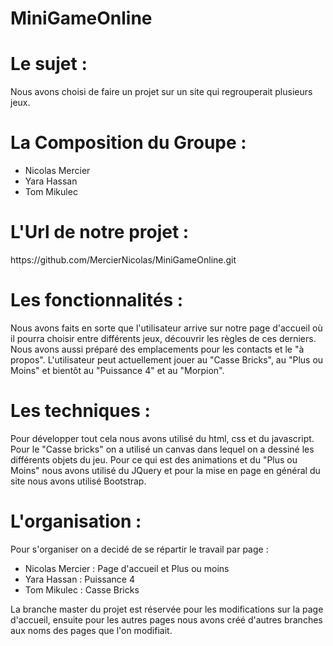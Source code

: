 # MiniGameOnline
<h1>Le sujet :</h1>
<p>Nous avons choisi de faire un projet sur un site qui regrouperait plusieurs jeux.</p>
<h1>La Composition du Groupe :</h1>
<ul>
	<li>Nicolas Mercier</li>
	<li>Yara Hassan</li>
	<li>Tom Mikulec</li>
</ul>
<h1>L'Url de notre projet :</h1>
<p>https://github.com/MercierNicolas/MiniGameOnline.git</p>
<h1>Les fonctionnalités :</h1>
<p>Nous avons faits en sorte que l'utilisateur arrive sur notre page d'accueil où il pourra choisir entre différents jeux, découvrir les règles de ces derniers. Nous avons aussi préparé des emplacements pour les contacts et le "à propos". L'utilisateur peut actuellement jouer au "Casse Bricks", au "Plus ou Moins" et bientôt au "Puissance 4" et au "Morpion".</p>
<h1>Les techniques :</h1>
<p>Pour développer tout cela nous avons utilisé du html, css et du javascript. Pour le "Casse bricks" on a utilisé un canvas dans lequel on a dessiné les différents objets du jeu. Pour ce qui est des animations et du "Plus ou Moins" nous avons utilisé du JQuery et pour la mise en page en général du site nous avons utilisé Bootstrap.</p>
<h1>L'organisation :</h1>
<p>Pour s'organiser on a decidé de se répartir le travail par page : </p>
<ul>
	<li>Nicolas Mercier : Page d'accueil et Plus ou moins</li>
	<li>Yara Hassan : Puissance 4</li>
	<li>Tom Mikulec : Casse Bricks</li>
</ul>
<p>La branche master du projet est réservée pour les modifications sur la page d'accueil, ensuite pour les autres pages nous avons créé d'autres branches aux noms des pages que l'on modifiait.</p>
